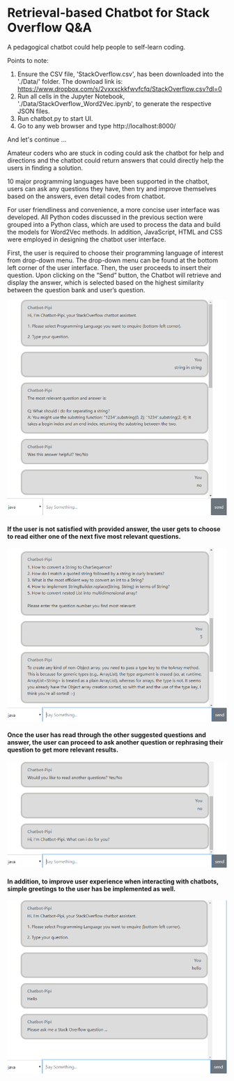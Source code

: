 # Retrieval-based Chatbot for Stack Overflow Q&A

A pedagogical chatbot could help people to self-learn coding. 

Points to note:
1. Ensure the CSV file, 'StackOverflow.csv', has been downloaded into the './Data/' folder. The download link is: 
https://www.dropbox.com/s/2vxxxckkfwvfcfq/StackOverflow.csv?dl=0
2. Run all cells in the Jupyter Notebook, './Data/StackOverflow_Word2Vec.ipynb', to generate the respective JSON files.
3. Run chatbot.py to start UI.
4. Go to any web browser and type http://localhost:8000/


And let's continue ...

Amateur coders who are stuck in coding could ask the chatbot for help and directions and the chatbot could return answers that could directly help the users in finding a solution. 

10 major programming languages have been supported in the chatbot, users can ask any questions they have, then try and improve themselves based on the answers, even detail codes from chatbot. 

For user friendliness and convenience, a more concise user interface was developed. All Python codes discussed in the previous section were grouped into a Python class, which are used to process the data and build the models for Word2Vec methods. In addition, JavaScript, HTML and CSS were employed in designing the chatbot user interface. 

First, the user is required to choose their programming language of interest from drop-down menu. The drop-down menu can be found at the bottom left corner of the user interface. Then, the user proceeds to insert their question. Upon clicking on the “Send” button, the Chatbot will retrieve and display the answer, which is selected based on the highest similarity between the question bank and user’s question.

![Screenshot](most_relevant.png)

#### If the user is not satisfied with provided answer, the user gets to choose to read either one of the next five most relevant questions.

![Screenshot](choose_top_five.png)

#### Once the user has read through the other suggested questions and answer, the user can proceed to ask another question or rephrasing their question to get more relevant results.

![Screenshot](ask_another_question.png)

#### In addition, to improve user experience when interacting with chatbots, simple greetings to the user has be implemented as well.

![Screenshot](simple_greetings.png)
